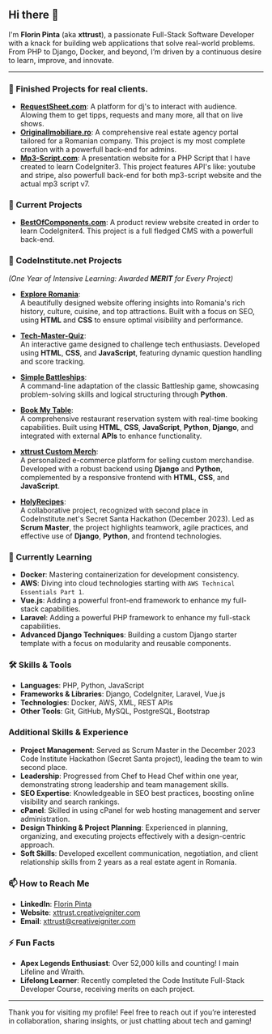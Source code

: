 ## Hi there 👋

I'm **Florin Pinta** (aka **xttrust**), a passionate Full-Stack Software Developer with a knack for building web applications that solve real-world problems. From PHP to Django, Docker, and beyond, I’m driven by a continuous desire to learn, improve, and innovate. 

---
### 🔭 Finished Projects for real clients.
- **[RequestSheet.com](https://requestsheet.com/)**: A platform for dj's to interact with audience. Alowing them to get tipps, requests and many more, all that on live shows.
- **[OriginalImobiliare.ro](https://originalimobiliare.ro/)**: A comprehensive real estate agency portal tailored for a Romanian company. This project is my most complete creation with a powerfull back-end for admins.
- **[Mp3-Script.com](https://www.mp3-script.com/)**: A presentation website for a PHP Script that I have created to learn CodeIgniter3. This project features API's like: youtube and stripe, also powerfull back-end for both
 mp3-script website and the actual mp3 script v7.

### 🔭 Current Projects
- **[BestOfComponents.com](https://bestofcomponents.com/)**: A product review website created in order to learn CodeIgniter4. This project is a full fledged CMS with a powerfull back-end.

### 🔭 CodeInstitute.net Projects  
*(One Year of Intensive Learning: Awarded **MERIT** for Every Project)*

- **[Explore Romania](https://github.com/xttrust/explore-romania)**:  
  A beautifully designed website offering insights into Romania's rich history, culture, cuisine, and top attractions. Built with a focus on SEO, using **HTML** and **CSS** to ensure optimal visibility and performance.

- **[Tech-Master-Quiz](https://github.com/xttrust/Tech-Master-Quiz)**:  
  An interactive game designed to challenge tech enthusiasts. Developed using **HTML**, **CSS**, and **JavaScript**, featuring dynamic question handling and score tracking.

- **[Simple Battleships](https://github.com/xttrust/simple-battleships)**:  
  A command-line adaptation of the classic Battleship game, showcasing problem-solving skills and logical structuring through **Python**.

- **[Book My Table](https://github.com/xttrust/BookMyTable)**:  
  A comprehensive restaurant reservation system with real-time booking capabilities. Built using **HTML**, **CSS**, **JavaScript**, **Python**, **Django**, and integrated with external **APIs** to enhance functionality.

- **[xttrust Custom Merch](https://github.com/xttrust/xttrust-custom-merch)**:  
  A personalized e-commerce platform for selling custom merchandise. Developed with a robust backend using **Django** and **Python**, complemented by a responsive frontend with **HTML**, **CSS**, and **JavaScript**.

- **[HolyRecipes](https://github.com/xttrust/HolyRecipes)**:  
  A collaborative project, recognized with second place in CodeInstitute.net's Secret Santa Hackathon (December 2023). Led as **Scrum Master**, the project highlights teamwork, agile practices, and effective use of **Django**, **Python**, and frontend technologies.


### 🌱 Currently Learning

- **Docker**: Mastering containerization for development consistency.
- **AWS**: Diving into cloud technologies starting with `AWS Technical Essentials Part 1`.
- **Vue.js**: Adding a powerful front-end framework to enhance my full-stack capabilities.
- **Laravel**: Adding a powerful PHP framework to enhance my full-stack capabilities.
- **Advanced Django Techniques**: Building a custom Django starter template with a focus on modularity and reusable components.

### 🛠️ Skills & Tools

- **Languages**: PHP, Python, JavaScript
- **Frameworks & Libraries**: Django, CodeIgniter, Laravel, Vue.js
- **Technologies**: Docker, AWS, XML, REST APIs
- **Other Tools**: Git, GitHub, MySQL, PostgreSQL, Bootstrap

### Additional Skills & Experience

- **Project Management**: Served as Scrum Master in the December 2023 Code Institute Hackathon (Secret Santa project), leading the team to win second place.
- **Leadership**: Progressed from Chef to Head Chef within one year, demonstrating strong leadership and team management skills.
- **SEO Expertise**: Knowledgeable in SEO best practices, boosting online visibility and search rankings.
- **cPanel**: Skilled in using cPanel for web hosting management and server administration.
- **Design Thinking & Project Planning**: Experienced in planning, organizing, and executing projects effectively with a design-centric approach.
- **Soft Skills**: Developed excellent communication, negotiation, and client relationship skills from 2 years as a real estate agent in Romania.


### 📫 How to Reach Me

- **LinkedIn**: [Florin Pinta](https://www.linkedin.com/in/xttrust/)
- **Website**: [xttrust.creativeigniter.com](https://xttrust.creativeigniter.com/)
- **Email**: xttrust@creativeigniter.com

### ⚡ Fun Facts

- **Apex Legends Enthusiast**: Over 52,000 kills and counting! I main Lifeline and Wraith.
- **Lifelong Learner**: Recently completed the Code Institute Full-Stack Developer Course, receiving merits on each project.

---

Thank you for visiting my profile! Feel free to reach out if you’re interested in collaboration, sharing insights, or just chatting about tech and gaming!

